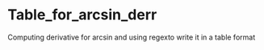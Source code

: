 # Table_for_arcsin_derr
Computing derivative for arcsin and using regexto write it in a table format
